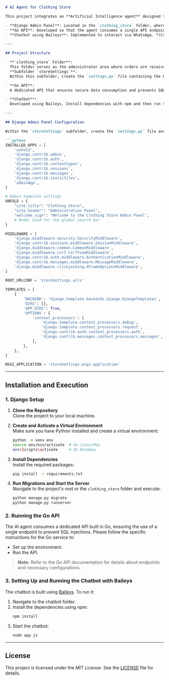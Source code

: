 ```markdown
# AI Agent for Clothing Store

This project integrates an **Artificial Intelligence agent** designed to manage orders for a clothing store. The project includes:

- **Django Admin Panel**: Located in the `clothing_store` folder, where orders are received and managed.
- **Go API**: Developed so that the agent consumes a single API endpoint, preventing SQL injection.
- **Chatbot using Baileys**: Implemented to interact via WhatsApp. *(Credit to [Baileys](https://github.com/adiwajshing/Baileys) for the tool!)*

---

## Project Structure

- **`clothing_store` Folder**:  
  This folder serves as the administrator area where orders are received and managed.  
  **Subfolder `storeSettings`**:  
  Within this subfolder, create the `settings.py` file containing the Django configuration.

- **Go API**:  
  A dedicated API that ensures secure data consumption and prevents SQL injection.

- **Chatbot**:  
  Developed using Baileys. Install dependencies with npm and then run the application.

---

## Django Admin Panel Configuration

Within the `storeSettings` subfolder, create the `settings.py` file and install the necessary requirements. Below is an example configuration:

```python
INSTALLED_APPS = [
    'unfold',
    'django.contrib.admin',
    'django.contrib.auth',
    'django.contrib.contenttypes',
    'django.contrib.sessions',
    'django.contrib.messages',
    'django.contrib.staticfiles',
    'adminApp',
]

# Admin template settings
UNFOLD = {
    "site_title": "Clothing Store",
    "site_header": "Administration Panel",
    "welcome_sign": "Welcome to the Clothing Store Admin Panel",
    # Model used for the global search bar
}

MIDDLEWARE = [
    'django.middleware.security.SecurityMiddleware',
    'django.contrib.sessions.middleware.SessionMiddleware',
    'django.middleware.common.CommonMiddleware',
    'django.middleware.csrf.CsrfViewMiddleware',
    'django.contrib.auth.middleware.AuthenticationMiddleware',
    'django.contrib.messages.middleware.MessageMiddleware',
    'django.middleware.clickjacking.XFrameOptionsMiddleware',
]

ROOT_URLCONF = 'storeSettings.urls'

TEMPLATES = [
    {
        'BACKEND': 'django.template.backends.django.DjangoTemplates',
        'DIRS': [],
        'APP_DIRS': True,
        'OPTIONS': {
            'context_processors': [
                'django.template.context_processors.debug',
                'django.template.context_processors.request',
                'django.contrib.auth.context_processors.auth',
                'django.contrib.messages.context_processors.messages',
            ],
        },
    },
]

WSGI_APPLICATION = 'storeSettings.wsgi.application'
```

---

## Installation and Execution

### 1. Django Setup

1. **Clone the Repository**  
   Clone the project to your local machine.

2. **Create and Activate a Virtual Environment**  
   Make sure you have Python installed and create a virtual environment:
   ```bash
   python -m venv env
   source env/bin/activate  # On Linux/Mac
   env\Scripts\activate     # On Windows
   ```

3. **Install Dependencies**  
   Install the required packages:
   ```bash
   pip install -r requirements.txt
   ```

4. **Run Migrations and Start the Server**  
   Navigate to the project's root or the `clothing_store` folder and execute:
   ```bash
   python manage.py migrate
   python manage.py runserver
   ```

### 2. Running the Go API

The AI agent consumes a dedicated API built in Go, ensuring the use of a single endpoint to prevent SQL injections. Please follow the specific instructions for the Go service to:

- Set up the environment.
- Run the API.

> **Note:** Refer to the Go API documentation for details about endpoints and necessary configurations.

### 3. Setting Up and Running the Chatbot with Baileys

The chatbot is built using [Baileys](https://github.com/adiwajshing/Baileys). To run it:

1. Navigate to the chatbot folder.
2. Install the dependencies using npm:
   ```bash
   npm install
   ```
3. Start the chatbot:
   ```bash
   node app.js
   ```

---

## License

This project is licensed under the MIT License. See the [LICENSE](LICENSE) file for details.
```
